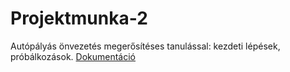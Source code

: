 # Projektmunka-2
Autópályás önvezetés megerősítéses tanulással: kezdeti lépések, próbálkozások.
[Dokumentáció](https://github.com/AlexanderLittlee/Projektmunka-2/files/11635666/projektmunka_dokumentacio2_v2.pdf)
